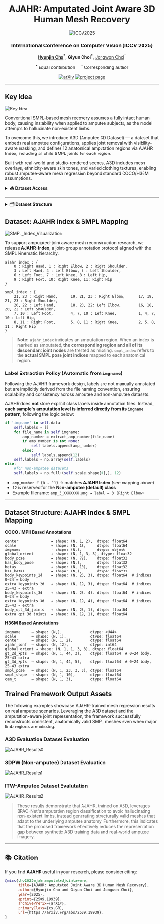 <div align="center">

# AJAHR: Amputated Joint Aware 3D Human Mesh Recovery

![ICCV2025](./fig/iccv-2025-logo-color.png)

### International Conference on Computer Vision (ICCV 2025)

<p>
  <strong><a href="https://chojinie.github.io/categories/">Hyunjin Cho</a><sup>*</sup></strong>, 
  <strong>Giyun Choi<sup>*</sup></strong>, 
  <a href="https://www.vilab.cau.ac.kr/">Jongwon Choi</a><sup>†</sup>
</p>

<p>
  <sup>*</sup> Equal contribution &nbsp;&nbsp;&nbsp;
  <sup>†</sup> Corresponding author
</p>

[![arXiv](https://img.shields.io/badge/arXiv-2507.20091-brightgreen.svg)](https://arxiv.org/abs/2509.19939) [![project page](https://img.shields.io/badge/website-up-blue.svg)](https://chojinie.github.io/project_AJAHR/)

</div>

---

## Key Idea

![Key Idea](./fig/A3D.png)

Conventional SMPL-based mesh recovery assumes a fully intact human body, causing instability when applied to amputee subjects, as the model attempts to hallucinate non-existent limbs.

To overcome this, we introduce A3D (Amputee 3D Dataset) — a dataset that embeds real amputee configurations, applies joint removal with visibility-aware masking, and defines 12 anatomical amputation regions via AJAHR Index, including all child SMPL joints for each region.

Built with real-world and studio-rendered scenes, A3D includes mesh overlays, ethnicity-aware skin tones, and varied clothing textures, enabling robust amputee-aware mesh regression beyond standard COCO/H36M assumptions.

<!-- Dataset Access -->
<details>
  <summary><strong>📥 Dataset Access</strong></summary>

<br/>

### 📌 Access Requirement

To ensure that the dataset is used <strong>strictly for academic and research purposes</strong>, interested parties are required to complete this request form. Please provide information regarding your <strong>intended use</strong>, <strong>institutional affiliation</strong>, and any <strong>relevant ongoing projects</strong>. Your request will be reviewed, and further instructions will be provided upon approval.

🔗 <strong>Request Form:</strong> <a href="https://forms.gle/z5QGfXP9PxzSZM9F8" target="_blank" rel="noopener">https://forms.gle/z5QGfXP9PxzSZM9F8</a>

</details>

---

<!-- Dataset Structure -->
<details>
  <summary><strong>🗂️ Dataset Structure</strong></summary>

<br/>

The A3D dataset follows a unified directory structure.

```plaintext
A3D_Dataset/
├── COCO_train/
│   ├── Images/
│   └── annotation/
│
├── MPII/
│   ├── Images/
│   └── annotation/
│
├── COCO_val/      ← Evaluation Set
│   ├── Images/
│   └── annotation/ 
│
└── H36M/
    ├── annotation/
    └── Images/
        ├── S1/
        ├── S5/
        ├── S6/
        ├── S7/
        ├── S8/
        ├── S9/
        └── S11/   ← Evaluation Set
```
</details>

## Dataset: AJAHR Index & SMPL Mapping

![SMPL\_Index\_Visualization](./fig/index.png)

To support amputated-joint aware mesh reconstruction research, we release **AJAHR-Index**, a joint-group annotation protocol aligned with the SMPL kinematic hierarchy.

```
ajahr_index : {
    0 : Right Hand, 1 : Right Elbow, 2 : Right Shoulder,
    3 : Left Hand, 4 : Left Elbow, 5 : Left Shoulder,
    6 : Left Foot, 7 : Left Knee, 8 : Left Hip,
    9 : Right Foot, 10: Right Knee, 11: Right Hip
}

smpl_index : { 
    21, 23 : Right Hand,      19, 21, 23 : Right Elbow,      17, 19, 21, 23 : Right Shoulder,
    20, 22 : Left Hand,       18, 20, 22: Left Elbow,        16, 18, 20, 22 : Left Shoulder,
    7, 10 : Left Foot,        4, 7, 10 : Left Knee,          1, 4, 7, 10 : Left Hip,
    8, 11 : Right Foot,       5, 8, 11 : Right Knee,         2, 5, 8, 11 : Right Hip
}
```

> **Note:** `ajahr_index` indicates an amputation region. When an index is marked as amputated, **the corresponding region and all of its descendant joint nodes** are treated as missing. `smpl_index` refers to the **actual SMPL pose joint indices** mapped to each anatomical region.

### Label Extraction Policy (Automatic from `imgname`)
Following the AJAHR framework design, labels are not manually annotated but are implicitly derived from the file naming convention, ensuring scalability and consistency across amputee and non-amputee datasets.

AJAHR does **not** store explicit class labels inside annotation files. Instead, **each sample's amputation level is inferred directly from its `imgname` pattern**, following the logic below:
    
```python
if 'imgname' in self.data:
    self.labels = []
    for file_name in self.imgname:
        amp_number = extract_amp_number(file_name)
        if amp_number is not None:
            self.labels.append(amp_number)
        else:
            self.labels.append(12)
    self.labels = np.array(self.labels)
else:
    #for non-amputee datasets
    self.labels = np.full((self.scale.shape[0],), 12)
```

* `amp_number ∈ {0 ~ 11}` → matches **AJAHR Index** (see mapping above)
* `12` is reserved for the **Non-amputee (default) class**
* Example filename: `amp_3_XXXXXXX.png → label = 3 (Right Elbow)`

---

## Dataset Structure: AJAHR Index & SMPL Mapping

**COCO / MPII Based Annotations**

```
center               → shape: (N, 1, 2),  dtype: float64
scale                → shape: (N, 1),     dtype: float64
imgname              → shape: (N,),       dtype: object
global_orient        → shape: (N, 1, 3, 3), dtype: float32
body_pose            → shape: (N, 72),    dtype: float32
has_body_pose        → shape: (N,),       dtype: float32
betas                → shape: (N, 10),    dtype: float32
has_betas            → shape: (N,),       dtype: float32
body_keypoints_2d    → shape: (N, 25, 3), dtype: float64  # indices 0~24 = body
extra_keypoints_2d   → shape: (N, 19, 3), dtype: float64  # indices 25~43 = extra
body_keypoints_3d    → shape: (N, 25, 4), dtype: float64  # indices 0~24 = body
extra_keypoints_3d   → shape: (N, 19, 4), dtype: float64  # indices 25~43 = extra
body_opt_3d_joints   → shape: (N, 25, 1), dtype: float64
extra_opt_3d_joints  → shape: (N, 19, 1), dtype: float64
```

**H36M Based Annotations**

```
imgname     → shape: (N,),             dtype: <U44>
scale       → shape: (N, 1),           dtype: float64
center      → shape: (N, 1, 2),        dtype: float64
ajahr_conf  → shape: (N, 12),          dtype: int64
global_orient → shape: (N, 1, 1, 3, 3), dtype: float64
gt_2d_kpts  → shape: (N, 1, 44, 3),    dtype: float64  # 0~24 body, 25~43 extra
gt_3d_kpts  → shape: (N, 1, 44, 5),    dtype: float64  # 0~24 body, 25~43 extra
smpl_pose   → shape: (N, 1, 23, 3, 3), dtype: float64
smpl_shape  → shape: (N, 1, 10),       dtype: float64
cam_t       → shape: (N, 1, 3),        dtype: float64
```

## Trained Framework Output Assets

The following examples showcase AJAHR-trained mesh regression results on real amputee scenarios. Leveraging the A3D dataset and the amputation-aware joint representation, the framework successfully reconstructs consistent, anatomically valid SMPL meshes even when major limb regions are missing.

### A3D Evaluation Dataset Evaluation

![AJAHR\_Results0](./fig/A3D_Eval.png)

### 3DPW (Non-amputee) Dataset Evaluation

![AJAHR\_Results1](./fig/3DPW.png)

### ITW-Amputee Dataset Evalutation

![AJAHR\_Results2](./fig/total_para.png)

> These results demonstrate that AJAHR, trained on A3D, leverages BPAC-Net's amputation region classification to avoid hallucinating non-existent limbs, instead generating structurally valid meshes that adapt to the underlying amputee anatomy. Furthermore, this indicates that the proposed framework effectively reduces the representation gap between synthetic A3D training data and real-world amputee imagery.

---

## 📚 Citation

If you find **AJAHR** useful in your research, please consider citing:

```bibtex
@misc{cho2025ajahramputatedjointaware,
      title={AJAHR: Amputated Joint Aware 3D Human Mesh Recovery},
      author={Hyunjin Cho and Giyun Choi and Jongwon Choi},
      year={2025},
      eprint={2509.19939},
      archivePrefix={arXiv},
      primaryClass={cs.GR},
      url={https://arxiv.org/abs/2509.19939},
}
